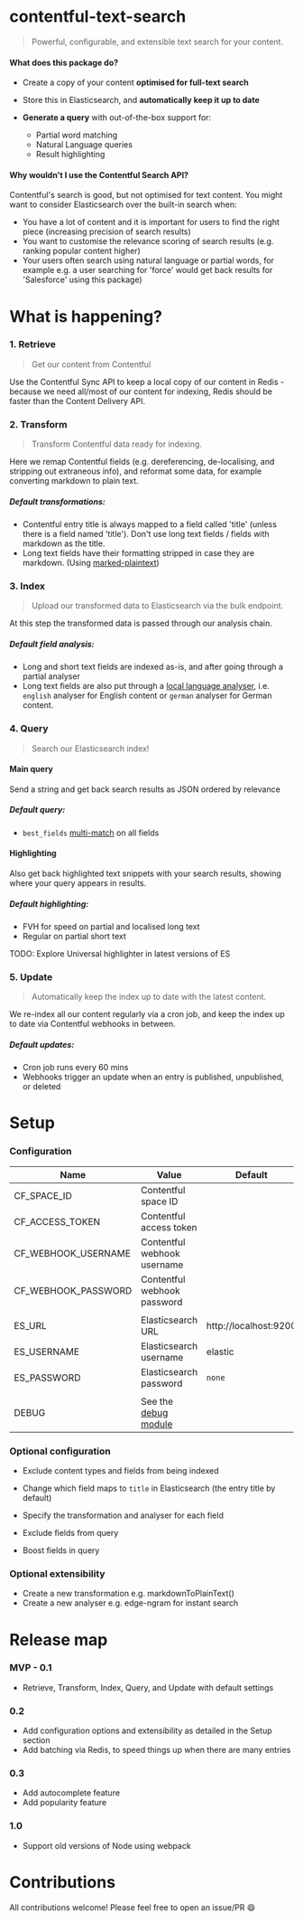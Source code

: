 # contentful-text-search

>    Powerful, configurable, and extensible text search for your content.

#### What does this package do?

-   Create a copy of your content **optimised for full-text search**


-   Store this in Elasticsearch, and **automatically keep it up to date**
-   **Generate a query** with out-of-the-box support for:
    -   Partial word matching
    -   Natural Language queries
    -   Result highlighting

#### Why wouldn't I use the Contentful Search API?

Contentful's search is good, but not optimised for text content. You might want to consider Elasticsearch over the built-in search when:

-   You have a lot of content and it is important for users to find the right piece (increasing precision of search results)
-   You want to customise the relevance scoring of search results (e.g. ranking popular content higher)
-   Your users often search using natural language or partial words, for example e.g. a user searching for 'force' would get back results for 'Salesforce' using this package)



# What is happening?

### 1. Retrieve

>   Get our content from Contentful

Use the Contentful Sync API to keep a local copy of our content in Redis - because we need all/most of our content for indexing, Redis should be faster than the Content Delivery API.


### 2. Transform

>   Transform Contentful data ready for indexing.

Here we remap Contentful fields (e.g. dereferencing, de-localising, and stripping out extraneous info), and reformat some data, for example converting markdown to plain text.

##### Default transformations:

-   Contentful entry title is always mapped to a field called 'title' (unless there is a field named 'title'). Don't use long text fields / fields with markdown as the title.
-   Long text fields have their formatting stripped in case they are markdown. (Using [marked-plaintext](https://github.com/etler/marked-plaintext))


### 3. Index

>  Upload our transformed data to Elasticsearch via the bulk endpoint.

At this step the transformed data is passed through our analysis chain.

##### Default field analysis:

-   Long and short text fields are indexed as-is, and after going through a partial analyser
-   Long text fields are also put through a [local language analyser](https://www.elastic.co/guide/en/elasticsearch/reference/5.5/analysis-lang-analyzer.html), i.e. `english` analyser for English content or `german` analyser for German content.


### 4. Query

>   Search our Elasticsearch index!

#### Main query

Send a string and get back search results as JSON ordered by relevance

##### Default query:

-   `best_fields` [multi-match](https://www.elastic.co/guide/en/elasticsearch/reference/5.5/query-dsl-multi-match-query.html#type-best-fields) on all fields

#### Highlighting

Also get back highlighted text snippets with your search results, showing where your query appears in results.

##### Default highlighting:

-   FVH for speed on partial and localised long text
-   Regular on partial short text

TODO: Explore Universal highlighter in latest versions of ES


### 5. Update

> Automatically keep the index up to date with the latest content.

We re-index all our content regularly via a cron job, and keep the index up to date via Contentful webhooks in between.

##### Default updates:

-   Cron job runs every 60 mins
-   Webhooks trigger an update when an entry is published, unpublished, or deleted


# Setup

###  Configuration

| Name                | Value                       | Default                |
| ------------------- | --------------------------- | ---------------------- |
| CF_SPACE_ID         | Contentful space ID         |                        |
| CF_ACCESS_TOKEN     | Contentful access token     |                        |
| CF_WEBHOOK_USERNAME | Contentful webhook username |                        |
| CF_WEBHOOK_PASSWORD | Contentful webhook password |                        |
|                     |                             |                        |
| ES_URL              | Elasticsearch URL           | http://localhost:9200  |
| ES_USERNAME         | Elasticsearch username      | elastic                |
| ES_PASSWORD         | Elasticsearch password      | `none`                 |
|                     |                             |                        |
| DEBUG               | See the [debug module](https://www.npmjs.com/package/debug) |                |



### Optional configuration

-   Exclude content types and fields from being indexed


-   Change which field maps to `title` in Elasticsearch (the entry title by default)


-   Specify the transformation and analyser for each field



-   Exclude fields from query
-   Boost fields in query



### Optional extensibility

-   Create a new transformation e.g. markdownToPlainText()
-   Create a new analyser e.g. edge-ngram for instant search





# Release map

### MVP - 0.1

-   Retrieve, Transform, Index, Query, and Update with default settings

### 0.2

-   Add configuration options and extensibility as detailed in the Setup section
-   Add batching via Redis, to speed things up when there are many entries

### 0.3

-   Add autocomplete feature
-   Add popularity feature

### 1.0

- Support old versions of Node using webpack


# Contributions

All contributions welcome! Please feel free to open an issue/PR :smile:
